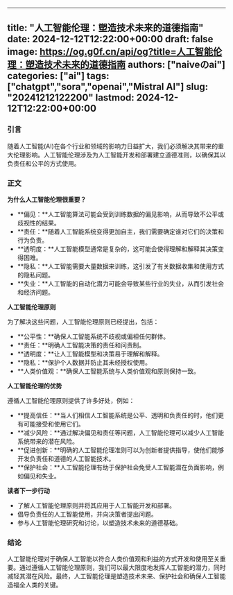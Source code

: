 
---
title: "人工智能伦理：塑造技术未来的道德指南"
date: 2024-12-12T12:22:00+00:00
draft: false
image: https://og.g0f.cn/api/og?title=人工智能伦理：塑造技术未来的道德指南
authors: ["naiveのai"]
categories: ["ai"]
tags: ["chatgpt","sora","openai","Mistral AI"]
slug: "20241212122200"
lastmod: 2024-12-12T12:22:00+00:00
---
### 引言

随着人工智能(AI)在各个行业和领域的影响力日益扩大，我们必须解决其带来的重大伦理影响。人工智能伦理涉及为人工智能开发和部署建立道德准则，以确保其以负责任和公平的方式使用。

### 正文

**为什么人工智能伦理很重要？**

* **偏见：**人工智能算法可能会受到训练数据的偏见影响，从而导致不公平或歧视性的结果。
* **责任：**随着人工智能系统变得更加自主，我们需要确定谁对它们的决策和行为负责。
* **透明度：**人工智能模型通常是复杂的，这可能会使得理解和解释其决策变得困难。
* **隐私：**人工智能需要大量数据来训练，这引发了有关数据收集和使用方式的隐私问题。
* **失业：**人工智能的自动化潜力可能会导致某些行业的失业，从而引发社会和经济问题。

**人工智能伦理原则**

为了解决这些问题，人工智能伦理原则已经提出，包括：

* **公平性：**确保人工智能系统不歧视或偏袒任何群体。
* **责任：**明确人工智能决策的责任和问责制。
* **透明度：**让人工智能模型和决策易于理解和解释。
* **隐私：**保护个人数据并防止其未经授权使用。
* **人类价值观：**确保人工智能系统与人类价值观和原则保持一致。

**人工智能伦理的优势**

遵循人工智能伦理原则提供了许多好处，例如：

* **提高信任：**当人们相信人工智能系统是公平、透明和负责任的时，他们更有可能接受和使用它们。
* **减少风险：**通过解决偏见和责任等问题，人工智能伦理可以减少人工智能系统带来的潜在风险。
* **促进创新：**明确的人工智能伦理准则可以为创新者提供指导，使他们能够开发负责任和道德的人工智能技术。
* **保护社会：**人工智能伦理有助于保护社会免受人工智能潜在负面影响，例如偏见和失业。

**读者下一步行动**

* 了解人工智能伦理原则并将其应用于人工智能开发和部署。
* 倡导负责任的人工智能使用，并向决策者提出问题。
* 参与人工智能伦理研究和讨论，以塑造技术未来的道德基础。

### 结论

人工智能伦理对于确保人工智能以符合人类价值观和利益的方式开发和使用至关重要。通过遵循人工智能伦理原则，我们可以最大限度地发挥人工智能的潜力，同时减轻其潜在风险。最终，人工智能伦理是塑造技术未来、保护社会和确保人工智能造福全人类的关键。